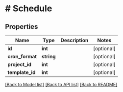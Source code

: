 # # Schedule

## Properties

Name | Type | Description | Notes
------------ | ------------- | ------------- | -------------
**id** | **int** |  | [optional]
**cron_format** | **string** |  | [optional]
**project_id** | **int** |  | [optional]
**template_id** | **int** |  | [optional]

[[Back to Model list]](../../README.md#models) [[Back to API list]](../../README.md#endpoints) [[Back to README]](../../README.md)
